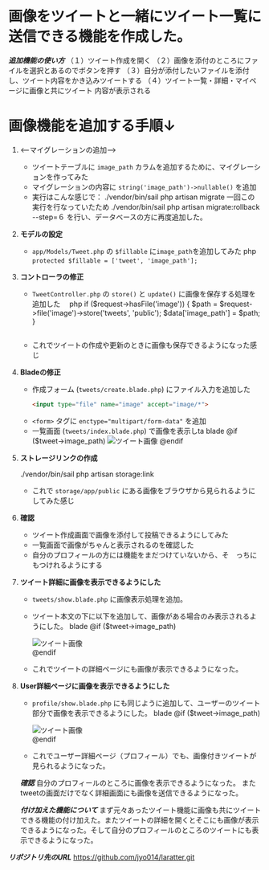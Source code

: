 # 画像をツイートと一緒にツイート一覧に送信できる機能を作成した。
***追加機能の使い方***
（１）ツイート作成を開く
（２）画像を添付のところにファイルを選択とあるのでボタンを押す
（３）自分が添付したいファイルを添付し、ツイート内容をかき込みツイートする
（４）ツイート一覧・詳細・マイページに画像と共にツイート 内容が表示される









# 画像機能を追加する手順↓

1. <--マイグレーションの追加-->
   - ツイートテーブルに `image_path` カラムを追加するために、マイグレーションを作ってみた
   - マイグレーションの内容に `string('image_path')->nullable()` を追加
   - 実行はこんな感じで：
     ./vendor/bin/sail php artisan migrate
     一回この実行を行なっていたため
     ./vendor/bin/sail php artisan migrate:rollback --step=６
     を行い、データベースの方に再度追加した。

2. **モデルの設定**
   - `app/Models/Tweet.php` の `$fillable` に`image_path`を追加してみた
     php
     `protected $fillable = ['tweet', 'image_path'];`

3. **コントローラの修正**
   - `TweetController.php` の `store()` と `update()` に画像を保存する処理を追加した
     　php
     if ($request->hasFile('image')) {
         $path = $request->file('image')->store('tweets', 'public');
         $data['image_path'] = $path;
     }
     ```
   - これでツイートの作成や更新のときに画像も保存できるようになった感じ

4. **Bladeの修正**
   - 作成フォーム (`tweets/create.blade.php`) にファイル入力を追加した
     ```html
     <input type="file" name="image" accept="image/*">
     ```
   - `<form>` タグに `enctype="multipart/form-data"` を追加
   - 一覧画面 (`tweets/index.blade.php`) で画像を表示しta
     blade
     @if ($tweet->image_path)
       <img src="{{ asset('storage/' . $tweet->image_path) }}" alt="ツイート画像">
     @endif
     

5. **ストレージリンクの作成**
   
   ./vendor/bin/sail php artisan storage:link
   
   - これで `storage/app/public` にある画像をブラウザから見られるようにしてみた感じ

6. **確認**
   - ツイート作成画面で画像を添付して投稿できるようにしてみた
   - 一覧画面で画像がちゃんと表示されるのを確認した
   - 自分のプロフィールの方には機能をまだつけていないから、そ　っちにもつけれるようにする

7. **ツイート詳細に画像を表示できるようにした**
   - `tweets/show.blade.php` に画像表示処理を追加。
   - ツイート本文の下に以下を追加して、画像がある場合のみ表示されるようにした。
     blade
     @if ($tweet->image_path)
       <div class="my-4">
         <img src="{{ asset('storage/' . $tweet->image_path) }}" alt="ツイート画像" class="max-w-md rounded shadow">
       </div>
     @endif
     
   - これでツイートの詳細ページにも画像が表示できるようになった。

8. **User詳細ページに画像を表示できるようにした**
   - `profile/show.blade.php` にも同じように追加して、ユーザーのツイート部分で画像を表示できるようにした。
     blade
     @if ($tweet->image_path)
       <div class="my-2">
         <img src="{{ asset('storage/' . $tweet->image_path) }}" alt="ツイート画像" class="max-w-xs rounded">
       </div>
     @endif
     
   - これでユーザー詳細ページ（プロフィール）でも、画像付きツイートが見られるようになった。

   ***確認***
   自分のプロフィールのところに画像を表示できるようになった。
   またtweetの画面だけでなく詳細画面にも画像を送信できるようになった。

   ***付け加えた機能について***
   まず元々あったツイート機能に画像も共にツイートできる機能の付け加えた。またツイートの詳細を開くとそこにも画像が表示できるようになった。そして自分のプロフィールのところのツイートにも表示できるようになった。

  ***リポジトリ先のURL***
  https://github.com/jyo014/laratter.git
